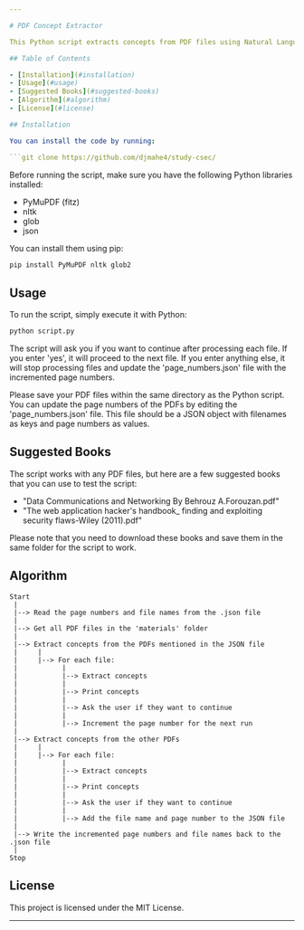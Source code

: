 ```yaml
---

# PDF Concept Extractor

This Python script extracts concepts from PDF files using Natural Language Processing (NLP) techniques. It processes PDF files mentioned in a JSON file first and then proceeds to other PDFs in the directory.

## Table of Contents

- [Installation](#installation)
- [Usage](#usage)
- [Suggested Books](#suggested-books)
- [Algorithm](#algorithm)
- [License](#license)

## Installation

You can install the code by running:

```git clone https://github.com/djmahe4/study-csec/
```

Before running the script, make sure you have the following Python libraries installed:

- PyMuPDF (fitz)
- nltk
- glob
- json

You can install them using pip:

```bash
pip install PyMuPDF nltk glob2
```

## Usage

To run the script, simply execute it with Python:

```bash
python script.py
```

The script will ask you if you want to continue after processing each file. If you enter 'yes', it will proceed to the next file. If you enter anything else, it will stop processing files and update the 'page_numbers.json' file with the incremented page numbers.

Please save your PDF files within the same directory as the Python script. You can update the page numbers of the PDFs by editing the 'page_numbers.json' file. This file should be a JSON object with filenames as keys and page numbers as values.

## Suggested Books

The script works with any PDF files, but here are a few suggested books that you can use to test the script:

- "Data Communications and Networking By Behrouz A.Forouzan.pdf"
- "The web application hacker's handbook_ finding and exploiting security flaws-Wiley (2011).pdf"

Please note that you need to download these books and save them in the same folder for the script to work.

## Algorithm

```
Start
 |
 |--> Read the page numbers and file names from the .json file
 |
 |--> Get all PDF files in the 'materials' folder
 |
 |--> Extract concepts from the PDFs mentioned in the JSON file
 |     |
 |     |--> For each file:
 |           |
 |           |--> Extract concepts
 |           |
 |           |--> Print concepts
 |           |
 |           |--> Ask the user if they want to continue
 |           |
 |           |--> Increment the page number for the next run
 |
 |--> Extract concepts from the other PDFs
 |     |
 |     |--> For each file:
 |           |
 |           |--> Extract concepts
 |           |
 |           |--> Print concepts
 |           |
 |           |--> Ask the user if they want to continue
 |           |
 |           |--> Add the file name and page number to the JSON file
 |
 |--> Write the incremented page numbers and file names back to the .json file
 |
Stop
```

## License

This project is licensed under the MIT License.

---
```


